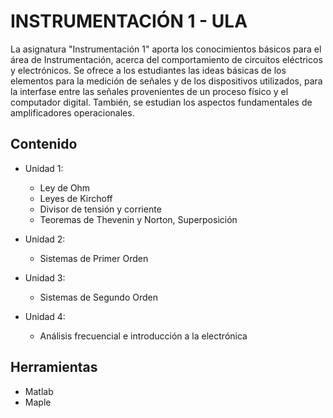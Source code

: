# INSTRUMENTACIÓN 1 - ULA

La asignatura "Instrumentación 1" aporta los conocimientos básicos para el área de Instrumentación, acerca del comportamiento de circuitos eléctricos y electrónicos. Se ofrece a los estudiantes las ideas básicas de los elementos para la medición de señales y de los dispositivos utilizados, para la interfase entre las señales provenientes de un proceso físico y el computador digital. También, se estudian los aspectos fundamentales de amplificadores operacionales.

## Contenido
- Unidad 1:
  - Ley de Ohm
  - Leyes de Kirchoff
  - Divisor de tensión y corriente
  - Teoremas de Thevenin y Norton, Superposición 
- Unidad 2:
  - Sistemas de Primer Orden
    
- Unidad 3:
  - Sistemas de Segundo Orden
    
- Unidad 4:
  - Análisis frecuencial e introducción a la electrónica
 
## Herramientas
- Matlab
- Maple

